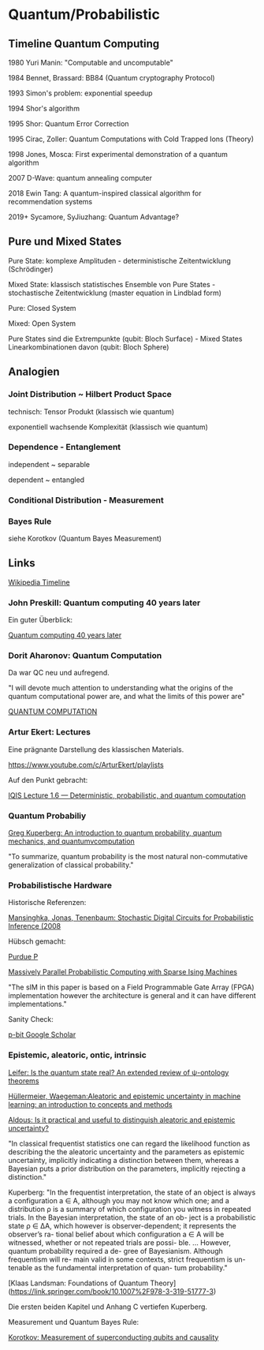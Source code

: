

# Quantum/Probabilistic #

## Timeline Quantum Computing ##

1980 Yuri Manin: "Computable and uncomputable"

1984 Bennet, Brassard: BB84 (Quantum cryptography Protocol)

1993 Simon's problem: exponential speedup

1994 Shor's algorithm

1995 Shor: Quantum Error Correction

1995 Cirac, Zoller: Quantum Computations with Cold Trapped Ions (Theory)

1998 Jones, Mosca: First experimental demonstration of a quantum algorithm 

2007 D-Wave: quantum annealing computer

2018 Ewin Tang: A quantum-inspired classical algorithm for recommendation systems 

2019+ Sycamore, SyJiuzhang: Quantum Advantage?

## Pure und Mixed States #

Pure State: komplexe Amplituden - deterministische Zeitentwicklung (Schrödinger)

Mixed State: klassisch statistisches Ensemble von Pure States - stochastische Zeitentwicklung (master equation in Lindblad form)

Pure: Closed System

Mixed: Open System

Pure States sind die Extrempunkte (qubit: Bloch Surface) - Mixed States Linearkombinationen davon (qubit: Bloch Sphere)

## Analogien ##

### Joint Distribution ~ Hilbert Product Space ###

technisch: Tensor Produkt (klassisch wie quantum)

exponentiell wachsende Komplexität (klassisch wie quantum)

### Dependence - Entanglement ###

independent ~ separable

dependent ~ entangled

### Conditional Distribution - Measurement ###

### Bayes Rule 

siehe Korotkov (Quantum Bayes Measurement)

## Links ##


[Wikipedia Timeline](https://en.wikipedia.org/wiki/Timeline_of_quantum_computing_and_communication)


### John Preskill: Quantum computing 40 years later ###

Ein guter Überblick:

[Quantum computing 40 years later](https://arxiv.org/abs/2106.10522)


### Dorit Aharonov: Quantum Computation ###

Da war QC neu und aufregend.

"I will devote much attention to understanding what the origins of the quantum computational power are, and what the limits of this power are"


[QUANTUM COMPUTATION](https://arxiv.org/pdf/quant-ph/9812037.pdf)

### Artur Ekert: Lectures ###

Eine prägnante Darstellung des klassischen Materials.

<https://www.youtube.com/c/ArturEkert/playlists>

Auf den Punkt gebracht:

[IQIS Lecture 1.6 — Deterministic, probabilistic, and quantum computation](https://www.youtube.com/watch?v=v6-tQj--yoI)

### Quantum Probabiliy ###

[Greg Kuperberg: An introduction to quantum probability, quantum mechanics, and quantumvcomputation](https://www.math.ucdavis.edu/~greg/intro.pdf)


"To summarize, quantum probability is the most
natural non-commutative generalization of classical
probability."


### Probabilistische Hardware ###

Historische Referenzen:

[Mansinghka, Jonas, Tenenbaum: Stochastic Digital Circuits for Probabilistic Inference (2008](https://dspace.mit.edu/bitstream/handle/1721.1/43712/MIT-CSAIL-TR-2008-069.pdf)


Hübsch gemacht:

[Purdue P](https://www.purdue.edu/p-bit/)


[Massively Parallel Probabilistic Computing with Sparse Ising Machines](https://arxiv.org/abs/2110.02481v1)


"The sIM in this paper is based on a Field Programmable
Gate Array (FPGA) implementation however the architecture
is general and it can have different implementations."


Sanity Check:
    
[p-bit Google Scholar](https://scholar.google.de/scholar?hl=de&as_sdt=0,5&q=%22p-bit%22&scisbd=1)


###  Epistemic, aleatoric, ontic, intrinsic ###


[Leifer: Is the quantum state real? An extended review of ψ-ontology theorems](https://arxiv.org/abs/1409.1570)


[Hüllermeier, Waegeman:Aleatoric and epistemic uncertainty in machine learning: an introduction to concepts and methods](https://link.springer.com/content/pdf/10.1007/s10994-021-05946-3.pdf)



[Aldous: Is it practical and useful to distinguish aleatoric and epistemic uncertainty? ](https://www.stat.berkeley.edu/~aldous/Real_World/ale_epi.html)

"In classical frequentist statistics one can regard the likelihood function as describing the the aleatoric uncertainty and the parameters as epistemic uncertainty, implicitly indicating a distinction between them, whereas a Bayesian puts a prior distribution on the parameters, implicitly rejecting a distinction."



Kuperberg: "In the frequentist interpretation, the state of an object is always a configuration a ∈ A, although you may not know which one; and a distribution ρ is a summary of which configuration you witness in repeated trials.
In the Bayesian interpretation, the state of an ob-
ject is a probabilistic state ρ ∈ ∆A, which however is
observer-dependent; it represents the observer’s ra-
tional belief about which configuration a ∈ A will be
witnessed, whether or not repeated trials are possi-
ble. 
...
However, quantum probability required a de-
gree of Bayesianism. Although frequentism will re-
main valid in some contexts, strict frequentism is un-
tenable as the fundamental interpretation of quan-
tum probability."


[Klaas Landsman: Foundations of Quantum Theory]
(https://link.springer.com/book/10.1007%2F978-3-319-51777-3)

Die ersten beiden Kapitel und Anhang C vertiefen Kuperberg.

Measurement und Quantum Bayes Rule:

[Korotkov: Measurement of superconducting
qubits and causality](https://intra.ece.ucr.edu/~Korotkov/presentations/15-MichSU.pdf)